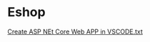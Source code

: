 # Eshop


[Create ASP NEt Core Web APP in VSCODE.txt](https://github.com/stefan27dk/Eshop/files/10558629/Create.ASP.NEt.Core.Web.APP.in.VSCODE.txt)
